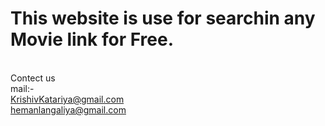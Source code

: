 # This website is use for searchin any Movie link for Free.

<br> Contect us </br>
mail:-
<br> KrishivKatariya@gmail.com
 <br> hemanlangaliya@gmail.com </br>
